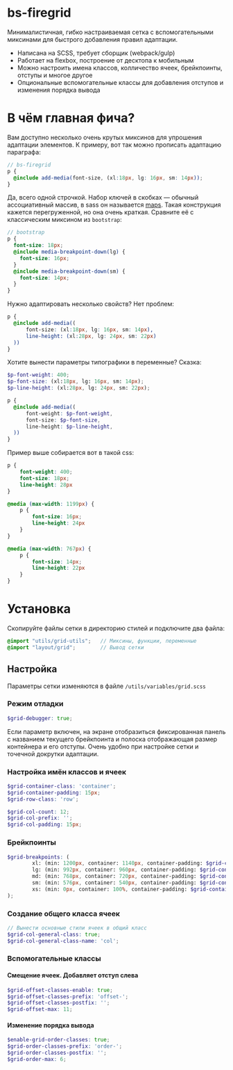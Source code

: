 # bs-firegrid
Минималистичная, гибко настраиваемая сетка с вспомогательными миксинами для быстрого добавления правил адаптации. 
- Написана на SCSS, требует сборщик (webpack/gulp)
- Работает на flexbox, построение от десктопа к мобильным
- Можно настроить имена классов, колличество ячеек, брейкпоинты, отступы и многое другое 
- Опциональные вспомогательные классы для добавления отступов и изменения порядка вывода

# В чём главная фича?
Вам доступно несколько очень крутых миксинов для упрошения адаптации элементов. К примеру, вот так можно прописать 
адаптацию параграфа: 

```scss
// bs-firegrid
p {
  @include add-media(font-size, (xl:18px, lg: 16px, sm: 14px));
}
```
Да, всего одной строчкой. Набор ключей в скобках — обычный ассоциативный массив, в sass он называется [maps](https://sass-lang.com/documentation/values/maps). 
Такая конструкция кажется перегруженной, но она очень краткая. Сравните её с классическим миксином из `bootstrap`:
```scss
// bootstrap
p {
  font-size: 18px;
  @include media-breakpoint-down(lg) {
    font-size: 16px;
  }
  @include media-breakpoint-down(sm) {
    font-size: 14px;
  }
}
```

Нужно адаптировать несколько свойств? Нет проблем:
```scss
p {
  @include add-media((
      font-size: (xl:18px, lg: 16px, sm: 14px),
      line-height: (xl:28px, lg: 24px, sm: 22px)
  ))
}
```

Хотите вынести параметры типографики в переменные? Сказка:
```scss
$p-font-weight: 400; 
$p-font-size: (xl:18px, lg: 16px, sm: 14px);
$p-line-height: (xl:28px, lg: 24px, sm: 22px);

p {
  @include add-media((
      font-weight: $p-font-weight,      
      font-size: $p-font-size,
      line-height: $p-line-height, 
  ))
}
```

Пример выше собирается вот в такой css:
```css
p {
    font-weight: 400;
    font-size: 18px;
    line-height: 28px
}

@media (max-width: 1199px) {
    p {
        font-size: 16px;
        line-height: 24px
    }
}

@media (max-width: 767px) {
    p {
        font-size: 14px;
        line-height: 22px
    }
}
```


 


# Установка
Скопируйте файлы сетки в директорию стилей и подключите два файла:
```scss
@import "utils/grid-utils";   // Миксины, функции, переменные 
@import "layout/grid";        // Вывод сетки
```

## Настройка
Параметры сетки изменяются в файле ```/utils/variables/grid.scss```
### Режим отладки
```scss
$grid-debugger: true;
```
Если параметр включен, на экране отобразиться фиксированная панель с названием текущего брейкпоинта и полоска отображающая 
размер контейнера и его отступы. Очень удобно при настройке сетки и точечной докрутки адаптации. 

### Настройка имён классов и ячеек 
```scss
$grid-container-class: 'container';
$grid-container-padding: 15px;
$grid-row-class: 'row';

$grid-col-count: 12;
$grid-col-prefix: '';
$grid-col-padding: 15px;
```

### Брейкпоинты
```scss
$grid-breakpoints: (
        xl: (min: 1200px, container: 1140px, container-padding: $grid-container-padding, col-padding: $grid-col-padding),
        lg: (min: 992px, container: 960px, container-padding: $grid-container-padding, col-padding: $grid-col-padding),
        md: (min: 768px, container: 720px, container-padding: $grid-container-padding, col-padding: $grid-col-padding),
        sm: (min: 576px, container: 540px, container-padding: $grid-container-padding, col-padding: $grid-col-padding),
        xs: (min: 0px, container: 100%, container-padding: $grid-container-padding, col-padding: $grid-col-padding),
);
```

### Создание общего класса ячеек
```scss
// Вынести основные стили ячеек в общий класс
$grid-col-general-class: true;
$grid-col-general-class-name: 'col';
```

### Вспомогательные классы
#### Смещение ячеек. Добавляет отступ слева
```scss
$grid-offset-classes-enable: true;
$grid-offset-classes-prefix: 'offset-';
$grid-offset-classes-postfix: '';
$grid-offset-max: 11;
```

#### Изменение порядка вывода
```scss
$enable-grid-order-classes: true;
$grid-order-classes-prefix: 'order-';
$grid-order-classes-postfix: '';
$grid-order-max: 6;
```
